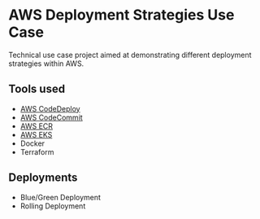 <!-- @format -->

# AWS Deployment Strategies Use Case

Technical use case project aimed at demonstrating different deployment strategies within AWS.

## Tools used

- [AWS CodeDeploy](https://aws.amazon.com/codedeploy/)
- [AWS CodeCommit](https://aws.amazon.com/codecommit/)
- [AWS ECR](https://aws.amazon.com/ecr/)
- [AWS EKS](https://aws.amazon.com/eks/)
- Docker
- Terraform

## Deployments

- Blue/Green Deployment
- Rolling Deployment